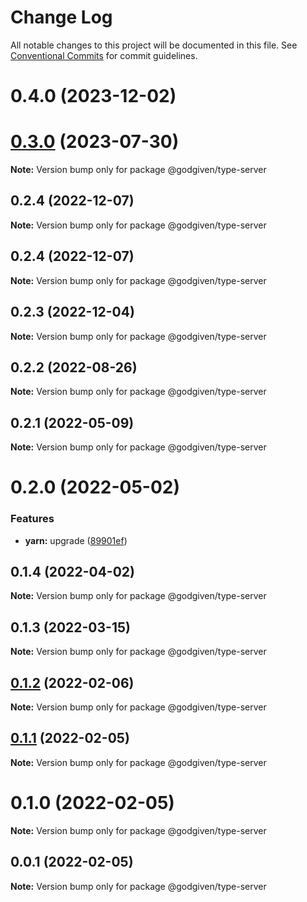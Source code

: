 # Change Log

All notable changes to this project will be documented in this file.
See [Conventional Commits](https://conventionalcommits.org) for commit guidelines.

# 0.4.0 (2023-12-02)

# [0.3.0](https://github.com/godgiven-project/typeServerLib/compare/v0.2.4...v0.3.0) (2023-07-30)

**Note:** Version bump only for package @godgiven/type-server

## 0.2.4 (2022-12-07)

**Note:** Version bump only for package @godgiven/type-server

## 0.2.4 (2022-12-07)

**Note:** Version bump only for package @godgiven/type-server

## 0.2.3 (2022-12-04)

**Note:** Version bump only for package @godgiven/type-server

## 0.2.2 (2022-08-26)

**Note:** Version bump only for package @godgiven/type-server

## 0.2.1 (2022-05-09)

**Note:** Version bump only for package @godgiven/type-server

# 0.2.0 (2022-05-02)

### Features

* **yarn:** upgrade ([89901ef](https://github.com/godgiven-project/typeServerLib/commit/89901efe18fb73d05f28224c9bf54e428eab0625))

## 0.1.4 (2022-04-02)

**Note:** Version bump only for package @godgiven/type-server

## 0.1.3 (2022-03-15)

**Note:** Version bump only for package @godgiven/type-server

## [0.1.2](https://github.com/godgiven-project/typeServerLib/compare/v0.1.1...v0.1.2) (2022-02-06)

**Note:** Version bump only for package @godgiven/type-server

## [0.1.1](https://github.com/godgiven-project/typeServerLib/compare/v0.1.0...v0.1.1) (2022-02-05)

**Note:** Version bump only for package @godgiven/type-server

# 0.1.0 (2022-02-05)

**Note:** Version bump only for package @godgiven/type-server

## 0.0.1 (2022-02-05)

**Note:** Version bump only for package @godgiven/type-server
